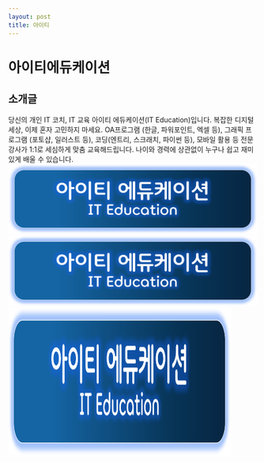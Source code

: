 ```yaml
---
layout: post
title: 아이티
---
```

# 아이티에듀케이션 
## 소개글
당신의 개인 IT 코치, IT 교육
아이티 에듀케이션(IT Education)입니다.
복잡한 디지털 세상, 이제 혼자 고민하지 마세요. 
OA프로그램 (한글, 파워포인트, 엑셀 등), 
그래픽 프로그램 (포토샵, 일러스트 등), 
코딩(엔트리, 스크래치, 파이썬 등), 모바일 활용 등
전문 강사가 1:1로 세심하게 맞춤 교육해드립니다. 
나이와 경력에 상관없이 누구나 쉽고 재미있게 배울 수 있습니다.
![Alt text](img/it_r.png)
![Alt text](img/it_r.png)
<img src="/img/it_r.png" width="450px" height="300px" title="px(픽셀) 크기 설정" alt="iteducation"></img><br/>